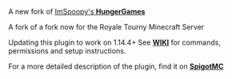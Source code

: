 
A new fork of [ImSpoopy's **HungerGames**](https://github.com/ImSpoopy/Hungergames)

A fork of a fork now for the Royale Tourny Minecraft Server

Updating this plugin to work on 1.14.4+
See [**WIKI**](https://github.com/ShaneBeeStudios/HungerGames/wiki) for commands, permissions and setup instructions.

For a more detailed description of the plugin, find it on [**SpigotMC**](https://www.spigotmc.org/resources/hungergames.65942/)
